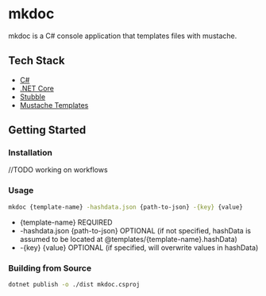 # mkdoc

mkdoc is a C# console application that templates files with mustache. 

## Tech Stack

- [C#](https://docs.microsoft.com/en-us/dotnet/csharp/)
- [.NET Core](https://docs.microsoft.com/en-us/dotnet/)
- [Stubble](https://github.com/StubbleOrg/Stubble)
- [Mustache Templates](https://mustache.github.io/)

## Getting Started

### Installation

//TODO working on workflows

### Usage

```bash
mkdoc {template-name} -hashdata.json {path-to-json} -{key} {value}
```

- {template-name} REQUIRED
- -hashdata.json {path-to-json} OPTIONAL (if not specified, hashData is assumed to be located at @templates/{template-name}.hashData)
- -{key} {value} OPTIONAL (if specified, will overwrite values in hashData)

### Building from Source

```bash
dotnet publish -o ./dist mkdoc.csproj
```
